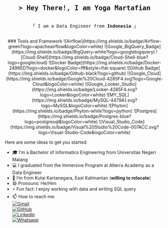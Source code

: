 <h2 align="center">
        <samp>&gt; Hey There!, I am Yoga Martafian</samp>
</h2>
<p align="center"> 
  <samp>
    <br>
    「 I am a Data Engineer from <b>Indonesia</b> 」
    <br>
    <br>
  </samp>
</p>

<p align="center">
### Tools and Framework
![Airflow](https://img.shields.io/badge/Airflow-green?logo=apacheairflow&logoColor=white)
![Google_BigQuery_Badge](https://img.shields.io/badge/BigQuery-white?logo=googlebigquery)
![Cloud-Shell](https://img.shields.io/badge/Cloud-Shell-blue?logo=googlecloud)
![Docker Badge](https://img.shields.io/badge/Docker-2496ED?logo=docker&logoColor=fff&style=flat-square)
![Github Badge](https://img.shields.io/badge/Github-black?logo=github)
![Google_Cloud](https://img.shields.io/badge/Google%20Cloud-4285F4.svg?logo=Google-Cloud&logoColor=white)
![Google_Looker_Studio](https://img.shields.io/badge/Looker-4285F4.svg?logo=Looker&logoColor=white)
![MY_SQL](https://img.shields.io/badge/MySQL-4479A1.svg?logo=MySQL&logoColor=white)
![Phyton](https://img.shields.io/badge/Phyton-white?logo=python)
![Postgres](https://img.shields.io/badge/Postgres-blue?logo=postgresql&logoColor=white)
![Visual_Studio_Code](https://img.shields.io/badge/Visual%20Studio%20Code-007ACC.svg?logo=Visual-Studio-Code&logoColor=white)
</p>

Here are some ideas to get you started:

- 🎓 I’m a Bachelor of Informatics Engineering from Universitas Negeri Malang
- 💻 I graduated from the Immersive Program at Alterra Academy as a Data Engineer
- 🏫 I’m from Kutai Kartanegara, East Kalimantan (**willing to relocate**)
- 😄 Pronouns: He/Him
- ⚡ Fun fact: I enjoy working with data and writing SQL query
- 📫 How to reach me:
  <br>[![Gmail](https://img.shields.io/badge/Gmail-EA4335.svg?style=for-the-badge&logo=Gmail&logoColor=white)](mailto:yogamartafian@gmail.com)
  <br>[![GitHub](https://img.shields.io/badge/GitHub-181717.svg?style=for-the-badge&logo=GitHub&logoColor=white)](https://github.com/yogamartafian)
  <br>[![Linkedin](https://img.shields.io/badge/LinkedIn-0A66C2.svg?style=for-the-badge&logo=LinkedIn&logoColor=white)](https://www.linkedin.com/in/yogamartafian)
  <br>[![Whatsapp](https://img.shields.io/badge/WhatsApp-25D366.svg?style=for-the-badge&logo=WhatsApp&logoColor=white)](https://wa.me/6285195900903)
